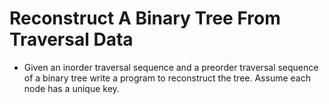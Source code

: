 # Reconstruct A Binary Tree From Traversal Data

 * Given an inorder traversal sequence and a preorder traversal sequence of a binary tree 
 write a program to reconstruct the tree. Assume each node has a unique key.